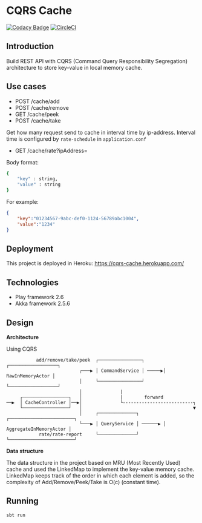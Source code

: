 CQRS Cache  
===============  
[![Codacy Badge](https://api.codacy.com/project/badge/Grade/f61788b530bc4898a291ed6049963a90)](https://app.codacy.com/app/specterbn/cqrs-cache?utm_source=github.com&utm_medium=referral&utm_content=specterbn/cqrs-cache&utm_campaign=Badge_Grade_Dashboard)
[![CircleCI](https://circleci.com/gh/specterbn/cqrs-cache.svg?style=svg)](https://circleci.com/gh/specterbn/cqrs-cache)
## Introduction  
Build REST API with CQRS (Command Query Responsibility Segregation) architecture to store key-value in local memory cache.

## Use cases
*   POST /cache/add
*   POST /cache/remove
*   GET /cache/peek
*   POST /cache/take

Get how many request send to cache in interval time by ip-address. Interval time is configured by `rate-schedule` in `application.conf` 
*   GET /cache/rate?ipAddress=

Body format:  
```sh  
{  
    "key" : string,  
    "value" : string  
}  
```  
For example:  
```json  
{  
    "key":"01234567-9abc-def0-1124-56789abc1004",  
    "value":"1234"  
}  
```  
## Deployment
This project is deployed in Heroku: <https://cqrs-cache.herokuapp.com/>

## Technologies  
*   Play framework 2.6  
*   Akka framework 2.5.6

## Design  
**Architecture**

Using CQRS
```text
           add/remove/take/peek  ┌────────────────┐       ┌──────────────────┐
                           ┌───▶ │ CommandService │ ─────▶│ RawInMemoryActor │
                           │     └────────────────┘       └──────────────────┘ 
                           │              |
     ┌─────────────────┐   │              |        forward
──▶  │ CacheController │──▶│              └--------------------------┐                 
     └─────────────────┘   │                                         ▼
                           │     ┌──────────────┐         ┌────────────────────────┐
                           └───▶ │ QueryService │ ──────▶ │ AggregateInMemoryActor │
            rate/rate-report     └──────────────┘         └────────────────────────┘

```

**Data structure**  

The data structure in the project based on MRU (Most Recently Used) cache and used the LinkedMap to implement the
key-value memory cache. LinkedMap keeps track of the order in which each element is added, so the complexity of
Add/Remove/Peek/Take is O(c) (constant time).

## Running  
```sh  
sbt run
```  
